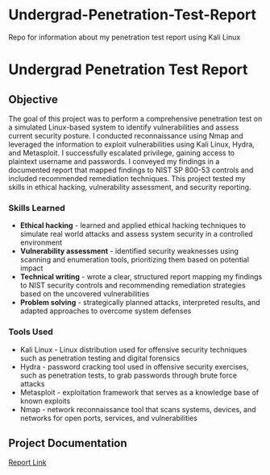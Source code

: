 # Undergrad-Penetration-Test-Report
Repo for information about my penetration test report using Kali Linux
# Undergrad Penetration Test Report

## Objective
The goal of this project was to perform a comprehensive penetration test on a simulated Linux-based system to identify vulnerabilities and assess current security posture. I conducted reconnaissance using Nmap and leveraged the information to exploit vulnerabilities using Kali Linux, Hydra, and Metasploit. I successfully escalated privilege, gaining access to plaintext username and passwords. I conveyed my findings in a documented report that mapped findings to NIST SP 800-53 controls and included recommended remediation techniques. This project tested my skills in ethical hacking, vulnerability assessment, and security reporting. 


### Skills Learned
- **Ethical hacking** - learned and applied ethical hacking techniques to simulate real world attacks and assess system security in a controlled environment
- **Vulnerability assessment** - identified security weaknesses using scanning and enumeration tools, prioritizing them based on potential impact
- **Technical writing** - wrote a clear, structured report mapping my findings to NIST security controls and recommending remediation strategies based on the uncovered vulnerabilities
- **Problem solving** - strategically planned attacks, interpreted results, and adapted approaches to overcome system defenses

### Tools Used
- Kali Linux - Linux distribution used for offensive security techniques such as penetration testing and digital forensics 
- Hydra - password cracking tool used in offensive security exercises, such as penetration tests, to grab passwords through brute force attacks
- Metasploit - exploitation framework that serves as a knowledge base of known exploits
- Nmap - network reconnaissance tool that scans systems, devices, and networks for open ports, services, and vulnerabilities

## Project Documentation
<a href="https://1drv.ms/w/c/712147608ff64089/EYSv24d8oHlLsjJafaKTBk0BP14AhZ4OBIoAF2SuoTK0KQ?e=cMRyaO">Report Link</a>
